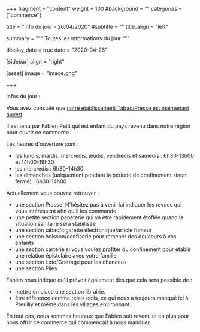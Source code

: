 +++
fragment = "content"
weight = 100
#background = ""
categories = ["commerce"]

title = "Info du jour - 26/04/2020"
#subtitle = ""
title_align = "left"

summary = """
Toutes les informations du jour
"""

display_date = true
date = "2020-04-26"

    
[sidebar]
  align = "right"

[asset]
  image = "image.png"
  
+++

Infos du jour :

Vous avez constaté que <a href="https://www.google.com/maps/place/9+Rue+Chaumont+Patin,+37290+Preuilly-sur-Claise/@46.8551105,0.9293748,3a,75y,258.35h,90t/data=!3m6!1e1!3m4!1sZXB3b1rTpXZe7coVZg5nTw!2e0!7i13312!8i6656!4m5!3m4!1s0x47fcf506c9448ffd:0x818ed7d6804fb82c!8m2!3d46.8550909!4d0.9292555">notre établissement Tabac/Presse est maintenant ouvert</a>.

Il est tenu par Fabien Petit qui est enfant du pays revenu dans notre région pour ouvrir ce commerce.

Les heures d'ouverture sont :

* les lundis, mardis, mercredis, jeudis, vendredis et samedis : 6h30-13h00 et 14h00-19h30
* les mercredis : 6h30-14h30
* les dimanches (uniquement pendant la période de confinement sinon fermé) : 6h30-14h00  

Actuellement vous pouvez retrouver :

* une section Presse. N'hésitez pas à venir lui indiquer les revues qui vous intéressent afin qu'il les commande.
* une petite section papeterie qui va être rapidement étoffée quand la situation sanitaire sera stabilisée
* une section tabac/cigarette électronique/article fumeur
* une section boisson/confiserie pour ramener des douceurs à vos enfants
* une section carterie si vous voulez profiter du confinement pour établir une relation épistolaire avec votre famille
* une section Loto/Grattage pour les chanceux
* une section Piles

Fabien nous indique qu'il prévoit également dès que cela sera possible de :

* mettre en place une section librairie.
* être référencé comme relais colis, ce qui nous a toujours manqué ici à Preuilly et même dans les villages environnant.

En tout cas, nous sommes heureux que Fabien soit revenu et en plus pour nous offrir ce commerce qui commençait à nous manquer.

